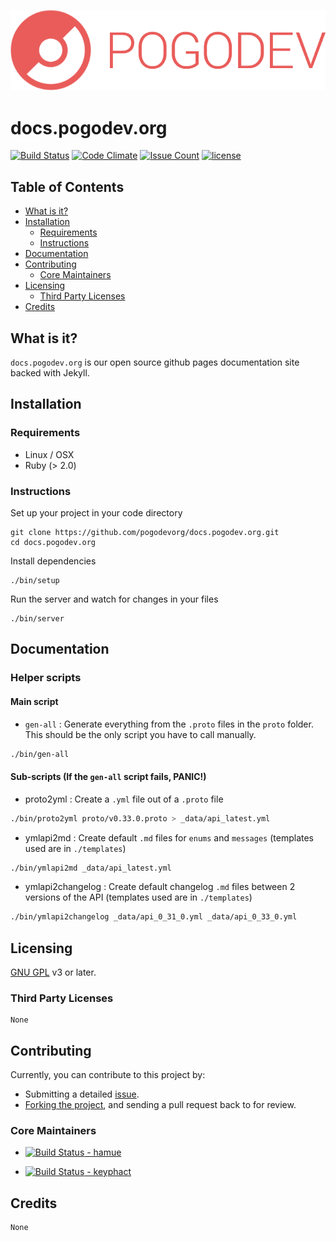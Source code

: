 [![POGODEV](https://github.com/pogodevorg/assets/blob/master/public/img/logo-github.png?raw=true)](https://pogodev.org)

# docs.pogodev.org
[![Build Status](https://travis-ci.org/pogodevorg/docs.pogodev.org.svg?branch=master)](https://travis-ci.org/pogodevorg/docs.pogodev.org) [![Code Climate](https://codeclimate.com/github/pogodevorg/docs.pogodev.org/badges/gpa.svg)](https://codeclimate.com/github/pogodevorg/docs.pogodev.org) [![Issue Count](https://codeclimate.com/github/pogodevorg/docs.pogodev.org/badges/issue_count.svg)](https://codeclimate.com/github/pogodevorg/docs.pogodev.org) [![license](https://img.shields.io/github/license/pogodevorg/docs.pogodev.org.svg?maxAge=2592000?style=flat-square)](https://github.com/pogodevorg/docs.pogodev.org/blob/master/LICENSE)

## Table of Contents
* [What is it?](#what-is-it)
* [Installation](#installation)
  * [Requirements](#requirements)
  * [Instructions](#instructions)
* [Documentation](#documentation)
* [Contributing](#contributing)
  * [Core Maintainers](#core-maintainers)
* [Licensing](#licensing)
  * [Third Party Licenses](#third-party-licenses)
* [Credits](#credits)

## What is it?
`docs.pogodev.org` is our open source github pages documentation site backed with Jekyll.

## Installation

### Requirements
- Linux / OSX
- Ruby (> 2.0)

### Instructions
Set up your project in your code directory
```
git clone https://github.com/pogodevorg/docs.pogodev.org.git
cd docs.pogodev.org
```

Install dependencies
```
./bin/setup
```

Run the server and watch for changes in your files
```
./bin/server
```

## Documentation

### Helper scripts

#### Main script
- `gen-all` : Generate everything from the `.proto` files in the `proto` folder. This should be the only script you have to call manually.

```sh
./bin/gen-all
```

#### Sub-scripts (If the `gen-all` script fails, PANIC!)
- proto2yml : Create a `.yml` file out of a `.proto` file

```sh
./bin/proto2yml proto/v0.33.0.proto > _data/api_latest.yml
```

- ymlapi2md : Create default `.md` files for `enums` and `messages` (templates used are in `./templates`)

```sh
./bin/ymlapi2md _data/api_latest.yml
```

- ymlapi2changelog : Create default changelog `.md` files between 2 versions of the API (templates used are in `./templates`)

```sh
./bin/ymlapi2changelog _data/api_0_31_0.yml _data/api_0_33_0.yml
```

## Licensing
[GNU GPL](https://github.com/pogodevorg/docs.pogodev.org/blob/master/LICENSE) v3 or later.

### Third Party Licenses
    None

## Contributing
Currently, you can contribute to this project by:
* Submitting a detailed [issue](https://github.com/pogodevorg/docs.pogodev.org/issues/new).
* [Forking the project](https://github.com/pogodevorg/docs.pogodev.org/fork), and sending a pull request back to for review.

### Core Maintainers

* [![Build Status](https://github.com/hamue.png?size=36) - hamue](https://github.com/hamue)

* [![Build Status](https://github.com/keyphact.png?size=36) - keyphact](https://github.com/keyphact)

## Credits
    None

